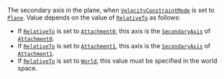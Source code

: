 The secondary axis in the plane, when
[`VelocityConstraintMode`](https://create.roblox.com/docs/reference/engine/classes/LinearVelocity#VelocityConstraintMode) is
set to [`Plane`](https://create.roblox.com/docs/reference/engine/enums/VelocityConstraintMode). Value depends on the value of
[`RelativeTo`](https://create.roblox.com/docs/reference/engine/classes/LinearVelocity#RelativeTo) as follows:

- If [`RelativeTo`](https://create.roblox.com/docs/reference/engine/classes/LinearVelocity#RelativeTo) is set to
[`Attachment0`](https://create.roblox.com/docs/reference/engine/enums/ActuatorRelativeTo), this axis is the
[`SecondaryAxis`](https://create.roblox.com/docs/reference/engine/classes/Attachment#SecondaryAxis) of
[`Attachment0`](https://create.roblox.com/docs/reference/engine/classes/Constraint#Attachment0).
- If [`RelativeTo`](https://create.roblox.com/docs/reference/engine/classes/LinearVelocity#RelativeTo) is set to
[`Attachment1`](https://create.roblox.com/docs/reference/engine/enums/ActuatorRelativeTo), this axis is the
[`SecondaryAxis`](https://create.roblox.com/docs/reference/engine/classes/Attachment#SecondaryAxis) of
[`Attachment1`](https://create.roblox.com/docs/reference/engine/classes/Constraint#Attachment1).
- If [`RelativeTo`](https://create.roblox.com/docs/reference/engine/classes/LinearVelocity#RelativeTo) is set to
[`World`](https://create.roblox.com/docs/reference/engine/enums/ActuatorRelativeTo), this value must be specified in the
world space.